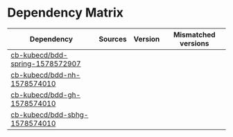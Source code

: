 # Dependency Matrix

Dependency | Sources | Version | Mismatched versions
---------- | ------- | ------- | -------------------
[cb-kubecd/bdd-spring-1578572907](https://github.com/cb-kubecd/bdd-spring-1578572907.git) |  | []() | 
[cb-kubecd/bdd-nh-1578574010](https://github.com/cb-kubecd/bdd-nh-1578574010.git) |  | []() | 
[cb-kubecd/bdd-gh-1578574010](https://github.com/cb-kubecd/bdd-gh-1578574010.git) |  | []() | 
[cb-kubecd/bdd-sbhg-1578574010](https://github.com/cb-kubecd/bdd-sbhg-1578574010.git) |  | []() | 
